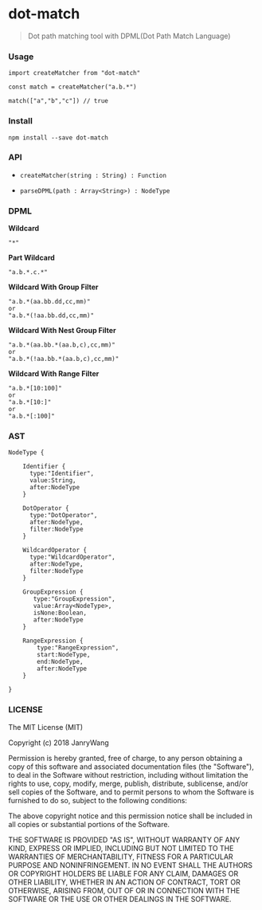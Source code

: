 # dot-match

> Dot path matching tool with DPML(Dot Path Match Language)



### Usage

```
import createMatcher from "dot-match"

const match = createMatcher("a.b.*")

match(["a","b","c"]) // true
```



### Install

```
npm install --save dot-match
```

### API

- `createMatcher(string : String) : Function`

- `parseDPML(path : Array<String>) : NodeType`


### DPML



**Wildcard**

```
"*"
```



**Part Wildcard**

```
"a.b.*.c.*"
```



**Wildcard With Group Filter**

```
"a.b.*(aa.bb.dd,cc,mm)"
or 
"a.b.*(!aa.bb.dd,cc,mm)"
```



**Wildcard With Nest Group Filter**

```
"a.b.*(aa.bb.*(aa.b,c),cc,mm)"
or 
"a.b.*(!aa.bb.*(aa.b,c),cc,mm)"
```



**Wildcard With Range Filter**

```
"a.b.*[10:100]"
or 
"a.b.*[10:]"
or 
"a.b.*[:100]"
```



### AST



```
NodeType {

    Identifier {
      type:"Identifier",
      value:String,
      after:NodeType
    }
    
    DotOperator {
      type:"DotOperator",
      after:NodeType,
      filter:NodeType
    }
    
    WildcardOperator {
      type:"WildcardOperator",
      after:NodeType,
      filter:NodeType
    }
    
    GroupExpression {
       type:"GroupExpression",
       value:Array<NodeType>,
       isNone:Boolean,
       after:NodeType
    }
    
    RangeExpression {
        type:"RangeExpression",
        start:NodeType,
        end:NodeType,
        after:NodeType
    }
    
}
```



### LICENSE

The MIT License (MIT)

Copyright (c) 2018 JanryWang

Permission is hereby granted, free of charge, to any person obtaining a copy of this software and associated documentation files (the "Software"), to deal in the Software without restriction, including without limitation the rights to use, copy, modify, merge, publish, distribute, sublicense, and/or sell copies of the Software, and to permit persons to whom the Software is furnished to do so, subject to the following conditions:

The above copyright notice and this permission notice shall be included in all copies or substantial portions of the Software.

THE SOFTWARE IS PROVIDED "AS IS", WITHOUT WARRANTY OF ANY KIND, EXPRESS OR IMPLIED, INCLUDING BUT NOT LIMITED TO THE WARRANTIES OF MERCHANTABILITY, FITNESS FOR A PARTICULAR PURPOSE AND NONINFRINGEMENT. IN NO EVENT SHALL THE AUTHORS OR COPYRIGHT HOLDERS BE LIABLE FOR ANY CLAIM, DAMAGES OR OTHER LIABILITY, WHETHER IN AN ACTION OF CONTRACT, TORT OR OTHERWISE, ARISING FROM, OUT OF OR IN CONNECTION WITH THE SOFTWARE OR THE USE OR OTHER DEALINGS IN THE SOFTWARE.